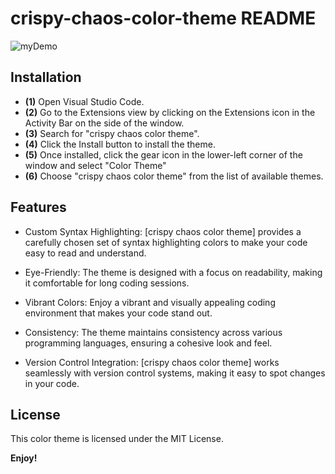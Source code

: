# crispy-chaos-color-theme README

![myDemo](https://github.com/cubinCheese/crispy-chaos-theme/assets/93562548/1de66f38-fee7-4452-bbb4-e0ccd400f148)

## Installation

 - **(1)** Open Visual Studio Code.
 - **(2)** Go to the Extensions view by clicking on the Extensions icon in the Activity Bar on the side of the window.
 - **(3)** Search for "crispy chaos color theme".
 - **(4)** Click the Install button to install the theme.
 - **(5)** Once installed, click the gear icon in the lower-left corner of the window and select "Color Theme"
 - **(6)** Choose "crispy chaos color theme" from the list of available themes.

## Features
 - Custom Syntax Highlighting: [crispy chaos color theme] provides a carefully chosen set of syntax highlighting colors to make your code easy to read and understand.

 - Eye-Friendly: The theme is designed with a focus on readability, making it comfortable for long coding sessions.

 - Vibrant Colors: Enjoy a vibrant and visually appealing coding environment that makes your code stand out.

 - Consistency: The theme maintains consistency across various programming languages, ensuring a cohesive look and feel.

 - Version Control Integration: [crispy chaos color theme] works seamlessly with version control systems, making it easy to spot changes in your code.

## License
This color theme is licensed under the MIT License.

**Enjoy!**
